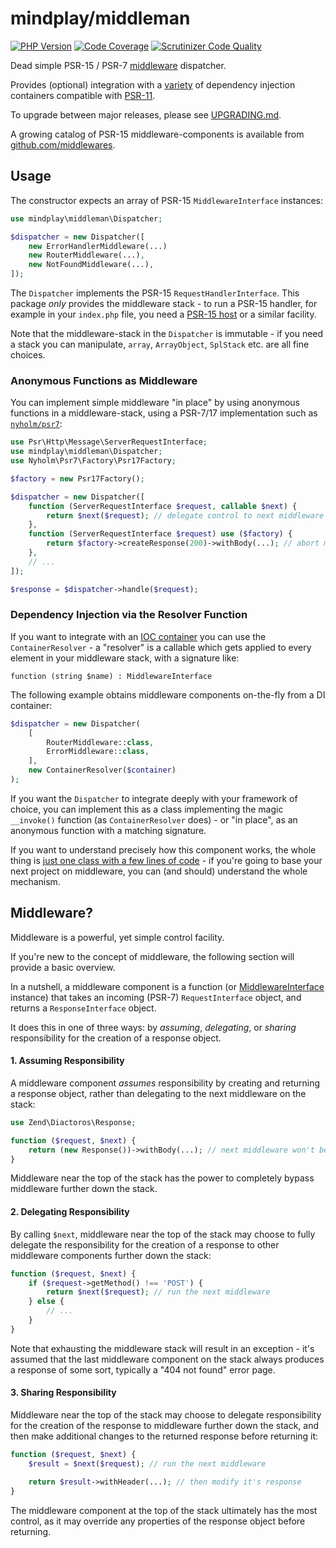 # mindplay/middleman

[![PHP Version](https://img.shields.io/badge/php-7.3%2B-blue.svg)](https://packagist.org/packages/mindplay/middleman)
[![Code Coverage](https://scrutinizer-ci.com/g/mindplay-dk/middleman/badges/coverage.png?b=master)](https://scrutinizer-ci.com/g/mindplay-dk/middleman/?branch=master)
[![Scrutinizer Code Quality](https://scrutinizer-ci.com/g/mindplay-dk/middleman/badges/quality-score.png?b=master)](https://scrutinizer-ci.com/g/mindplay-dk/middleman/?branch=master)

Dead simple PSR-15 / PSR-7 [middleware](#middleware) dispatcher.

Provides (optional) integration with a [variety](https://github.com/container-interop/container-interop#compatible-projects)
of dependency injection containers compatible with [PSR-11](https://www.php-fig.org/psr/psr-11/).

To upgrade between major releases, please see [UPGRADING.md](UPGRADING.md).

A growing catalog of PSR-15 middleware-components is available from [github.com/middlewares](https://github.com/middlewares).

## Usage

The constructor expects an array of PSR-15 `MiddlewareInterface` instances:

```php
use mindplay\middleman\Dispatcher;

$dispatcher = new Dispatcher([
    new ErrorHandlerMiddleware(...)
    new RouterMiddleware(...),
    new NotFoundMiddleware(...),
]);
```

The `Dispatcher` implements the PSR-15 `RequestHandlerInterface`. This package *only* provides the
middleware stack - to run a PSR-15 handler, for example in your `index.php` file, you need
a [PSR-15 host](https://packagist.org/packages/mindplay/sapi-host) or a similar facility.

Note that the middleware-stack in the `Dispatcher` is immutable - if you need a stack you can manipulate, `array`, `ArrayObject`, `SplStack` etc. are all fine choices.

### Anonymous Functions as Middleware

You can implement simple middleware "in place" by using anonymous functions in a middleware-stack, using a PSR-7/17 implementation such as [`nyholm/psr7`](https://packagist.org/packages/nyholm/psr7):

```php
use Psr\Http\Message\ServerRequestInterface;
use mindplay\middleman\Dispatcher;
use Nyholm\Psr7\Factory\Psr17Factory;

$factory = new Psr17Factory();

$dispatcher = new Dispatcher([
    function (ServerRequestInterface $request, callable $next) {
        return $next($request); // delegate control to next middleware
    },
    function (ServerRequestInterface $request) use ($factory) {
        return $factory->createResponse(200)->withBody(...); // abort middleware stack and return the response
    },
    // ...
]);

$response = $dispatcher->handle($request);
```

### Dependency Injection via the Resolver Function

If you want to integrate with an [IOC container](https://github.com/container-interop/container-interop#compatible-projects)
you can use the `ContainerResolver` - a "resolver" is a callable which gets applied to every element in your middleware stack,
with a signature like:

    function (string $name) : MiddlewareInterface

The following example obtains middleware components on-the-fly from a DI container:

```php
$dispatcher = new Dispatcher(
    [
        RouterMiddleware::class,
        ErrorMiddleware::class,
    ],
    new ContainerResolver($container)
);
```

If you want the `Dispatcher` to integrate deeply with your framework of choice, you can implement this as a class
implementing the magic `__invoke()` function (as `ContainerResolver` does) - or "in place", as an anonymous function
with a matching signature.

If you want to understand precisely how this component works, the whole thing is [just one class
with a few lines of code](src/Dispatcher.php) - if you're going to base your next
project on middleware, you can (and should) understand the whole mechanism.

<a name="middleware"></a>
## Middleware?

Middleware is a powerful, yet simple control facility.

If you're new to the concept of middleware, the following section will provide a basic overview.

In a nutshell, a middleware component is a function (or [MiddlewareInterface](src/MiddlewareInterface.php) instance)
that takes an incoming (PSR-7) `RequestInterface` object, and returns a `ResponseInterface` object.

It does this in one of three ways: by *assuming*, *delegating*, or *sharing* responsibility
for the creation of a response object.

#### 1. Assuming Responsibility

A middleware component *assumes* responsibility by creating and returning a response object,
rather than delegating to the next middleware on the stack:

```php
use Zend\Diactoros\Response;

function ($request, $next) {
    return (new Response())->withBody(...); // next middleware won't be run
}
```

Middleware near the top of the stack has the power to completely bypass middleware
further down the stack.

#### 2. Delegating Responsibility

By calling `$next`, middleware near the top of the stack may choose to fully delegate the
responsibility for the creation of a response to other middleware components
further down the stack:

```php
function ($request, $next) {
    if ($request->getMethod() !== 'POST') {
        return $next($request); // run the next middleware
    } else {
        // ...
    }
}
```

Note that exhausting the middleware stack will result in an exception - it's assumed that
the last middleware component on the stack always produces a response of some sort, typically
a "404 not found" error page.

#### 3. Sharing Responsibility

Middleware near the top of the stack may choose to delegate responsibility for the creation of
the response to middleware further down the stack, and then make additional changes to
the returned response before returning it:

```php
function ($request, $next) {
    $result = $next($request); // run the next middleware

    return $result->withHeader(...); // then modify it's response
}
```

The middleware component at the top of the stack ultimately has the most control, as it may
override any properties of the response object before returning.
